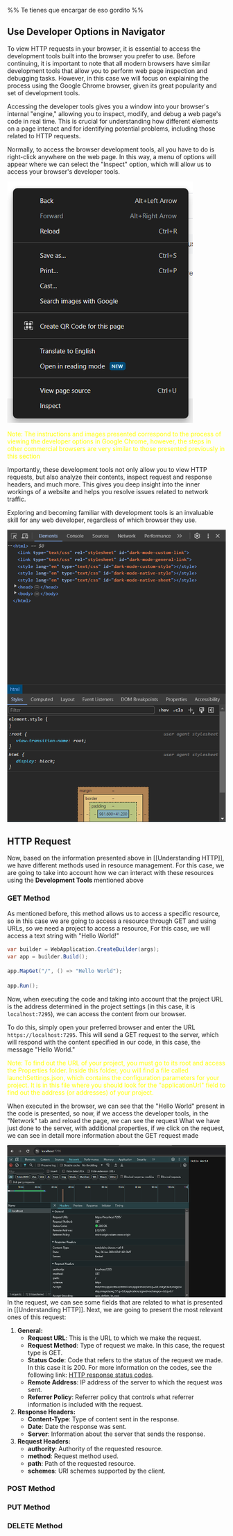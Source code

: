 %% Te tienes que encargar de eso gordito %%

## Use Developer Options in Navigator

To view HTTP requests in your browser, it is essential to access the development tools built into the browser you prefer to use. Before continuing, it is important to note that all modern browsers have similar development tools that allow you to perform web page inspection and debugging tasks. However, in this case we will focus on explaining the process using the Google Chrome browser, given its great popularity and set of development tools.

Accessing the developer tools gives you a window into your browser's internal "engine," allowing you to inspect, modify, and debug a web page's code in real time. This is crucial for understanding how different elements on a page interact and for identifying potential problems, including those related to HTTP requests.

Normally, to access the browser development tools, all you have to do is right-click anywhere on the web page. In this way, a menu of options will appear where we can select the "Inspect" option, which will allow us to access your browser's developer tools.

![VS code .Net extensions](../assets/HTTP/development_tools_firts_menu.png)

<p style="color:yellow">Note: The instructions and images presented correspond to the process of viewing the developer options in Google Chrome, however, the steps in other commercial browsers are very similar to those presented previously in this section </p>

Importantly, these development tools not only allow you to view HTTP requests, but also analyze their contents, inspect request and response headers, and much more. This gives you deep insight into the inner workings of a website and helps you resolve issues related to network traffic.

Exploring and becoming familiar with development tools is an invaluable skill for any web developer, regardless of which browser they use.

![VS code .Net extensions](../assets/HTTP/development_tools_navigator.png)

## HTTP Request

Now, based on the information presented above in [[Understanding HTTP]], we have different methods used in resource management. For this case, we are going to take into account how we can interact with these resources using the **Development Tools** mentioned above
### GET Method
As mentioned before, this method allows us to access a specific resource, so in this case we are going to access a resource through GET and using URLs, so we need a project to access a resource, For this case, we will access a text string with "Hello World!"

```csharp
var builder = WebApplication.CreateBuilder(args);
var app = builder.Build();

app.MapGet("/", () => "Hello World");

app.Run();
```

Now, when executing the code and taking into account that the project URL is the address determined in the project settings (in this case, it is `localhost:7295`), we can access the content from our browser.

To do this, simply open your preferred browser and enter the URL `https://localhost:7295`. This will send a GET request to the server, which will respond with the content specified in our code, in this case, the message "Hello World."
<p style="color:yellow">Note: To find out the URL of your project, you must go to its root and access the Properties folder. Inside this folder, you will find a file called launchSettings.json, which contains the configuration parameters for your project. It is in this file where you should look for the "applicationUrl" field to find out the address (or addresses) of your project. </p>
When executed in the browser, we can see that the "Hello World" present in the code is presented, so now, if we access the developer tools, in the "Network" tab and reload the page, we can see the request What we have just done to the server, with additional properties, if we click on the request, we can see in detail more information about the GET request made

![VS code .Net extensions](../assets/HTTP/Get_method_show.png)
In the request, we can see some fields that are related to what is presented in [[Understanding HTTP]]. Next, we are going to present the most relevant ones of this request:

1. **General:**
	 - **Request URL**: This is the URL to which we make the request.
	 - **Request Method**: Type of request we make. In this case, the request type is GET.
	 - **Status Code**: Code that refers to the status of the request we made. In this case it is 200. For more information on the codes, see the following link: [HTTP response status codes](https://developer.mozilla.org/en-US/docs/Web/HTTP/Status).
	 - **Remote Address**: IP address of the server to which the request was sent.
	 - **Referrer Policy**: Referrer policy that controls what referrer information is included with the request.
2. **Response Headers:**
	 - **Content-Type**: Type of content sent in the response.
	 - **Date**: Date the response was sent.
	 - **Server**: Information about the server that sends the response.
3. **Request Headers:**
	 - **authority**: Authority of the requested resource.
	 - **method**: Request method used.
	 - **path**: Path of the requested resource.
	 - **schemes**: URI schemes supported by the client.
### POST Method
### PUT Method
### DELETE Method
